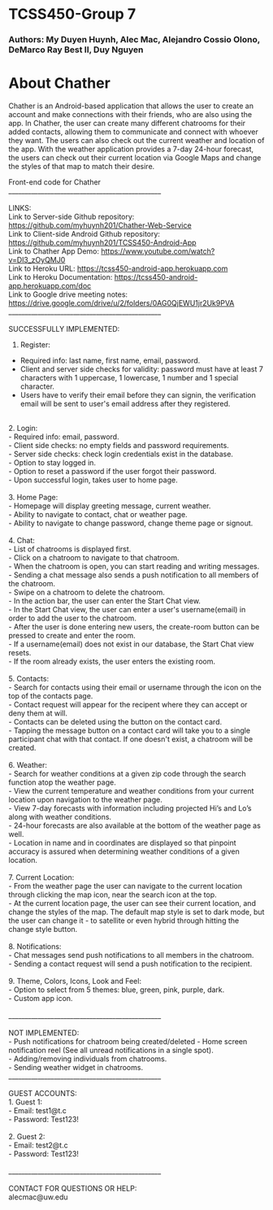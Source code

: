 # TCSS450-Group 7
### Authors: My Duyen Huynh, Alec Mac, Alejandro Cossio Olono, DeMarco Ray Best II, Duy Nguyen
# About Chather
Chather is an Android-based application that allows the user to create an account and make connections with their friends, who are also using the app. In Chather, the user can 
create many different chatrooms for their added contacts, allowing them to communicate and connect with whoever they want. The users can also check out the current weather and location of the app. With the weather application provides a 7-day 24-hour forecast, the users can check out their current location via Google Maps and change the styles of that map to match their desire. <br />


Front-end code for Chather <br />
_______________________________________________<br /><br />
LINKS: <br />
Link to Server-side Github repository: https://github.com/myhuynh201/Chather-Web-Service <br />
Link to Client-side Android Github repository: https://github.com/myhuynh201/TCSS450-Android-App <br />
Link to Chather App Demo: https://www.youtube.com/watch?v=Dl3_zOyQMJ0 <br />
Link to Heroku URL: https://tcss450-android-app.herokuapp.com <br />
Link to Heroku Documentation: https://tcss450-android-app.herokuapp.com/doc <br />
Link to Google drive meeting notes: https://drive.google.com/drive/u/2/folders/0AG0QjEWU1jr2Uk9PVA <br />
_______________________________________________<br /><br />
SUCCESSFULLY IMPLEMENTED: <br />
1. Register:  <br />
- Required info: last name, first name, email, password.<br />
- Client and server side checks for validity: password must have at least 7 characters with 1 uppercase, 1 lowercase, 1 number and 1 special character.<br />
- Users have to verify their email before they can signin, the verification email will be sent to user's email address after they registered.<br />
<br />
2. Login: <br />
- Required info: email, password.<br />
- Client side checks: no empty fields and password requirements.<br />
- Server side checks: check login credentials exist in the database.<br />
- Option to stay logged in.<br />
- Option to reset a password if the user forgot their password.<br />
- Upon successful login, takes user to home page.<br />
<br />
3. Home Page: <br />
- Homepage will display greeting message, current weather.<br />
- Ability to navigate to contact, chat or weather page.<br />
- Ability to navigate to change password, change theme page or signout.<br />
<br />
4. Chat: <br />
- List of chatrooms is displayed first. <br />
- Click on a chatroom to navigate to that chatroom. <br />
    - When the chatroom is open, you can start reading and writing messages.<br />
    - Sending a chat message also sends a push notification to all members of the chatroom.<br />
- Swipe on a chatroom to delete the chatroom.<br />
- In the action bar, the user can enter the Start Chat view.<br />
    - In the Start Chat view, the user can enter a user's username(email) in order to add the user to the chatroom.<br />
    - After the user is done entering new users, the create-room button can be pressed to create and enter the room.<br />
    - If a username(email) does not exist in our database, the Start Chat view resets.<br />
    - If the room already exists, the user enters the existing room.<br />
<br />
5. Contacts: <br />
- Search for contacts using their email or username through the icon on the top of the contacts page. <br />
- Contact request will appear for the recipent where they can accept or deny them at will.<br />
- Contacts can be deleted using the button on the contact card.<br />
- Tapping the message button on a contact card will take you to a single participant chat with that contact. If one doesn't exist, a chatroom will be created.<br /> 
<br />
6. Weather: <br />
- Search for weather conditions at a given zip code through the search function atop the weather page.<br />
- View the current temperature and weather conditions from your current location upon navigation to the weather page.<br />
- View 7-day forecasts with information including projected Hi’s and Lo’s along with weather conditions.<br />
- 24-hour forecasts are also available at the bottom of the weather page as well.<br />
- Location in name and in coordinates are displayed so that pinpoint accuracy is assured when determining weather conditions of a given location. <br />
<br />
7. Current Location: <br /> 
- From the weather page the user can navigate to the current location through clicking the map icon, near the search icon at the top. <br />
- At the current location page, the user can see their current location, and change the styles of the map. The default map style is set to dark mode, but the user can change it 
- to satellite or even hybrid through hitting the change style button. <br />
<br />
8. Notifications: <br />
- Chat messages send push notifications to all members in the chatroom.<br />
- Sending a contact request will send a push notification to the recipient.<br />
<br />
9. Theme, Colors, Icons, Look and Feel: <br />
- Option to select from 5 themes: blue, green, pink, purple, dark.<br />
- Custom app icon.<br />
<br />
_______________________________________________<br /><br />
NOT IMPLEMENTED: <br />
- Push notifications for chatroom being created/deleted
- Home screen notification reel (See all unread notifications in a single spot).<br />
- Adding/removing individuals from chatrooms.<br />
- Sending weather widget in chatrooms.<br />
_______________________________________________<br /><br />
GUEST ACCOUNTS:<br />
1. Guest 1: <br />
- Email: test1@t.c<br />
- Password: Test123!<br />
<br />
2. Guest 2:<br />
- Email: test2@t.c<br />
- Password: Test123!<br />
<br />
_______________________________________________<br /><br />
CONTACT FOR QUESTIONS OR HELP: <br />
alecmac@uw.edu 
